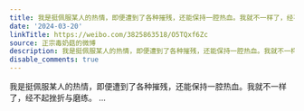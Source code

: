 ```yaml
---
title: 我是挺佩服某人的热情，即便遭到了各种摧残，还能保持一腔热血。我就不一样了，经不起挫折与磨练。
date: '2024-03-20'
linkTitle: https://weibo.com/3825863518/O5TQxf6Zc
source: 正宗毒奶菇的微博
description: 我是挺佩服某人的热情，即便遭到了各种摧残，还能保持一腔热血。我就不一样了，经不起挫折与磨练。  ...
disable_comments: true
---
```

我是挺佩服某人的热情，即便遭到了各种摧残，还能保持一腔热血。我就不一样了，经不起挫折与磨练。  ...